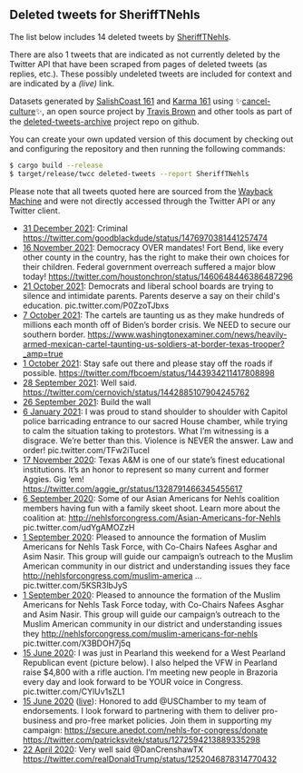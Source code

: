 ## Deleted tweets for SheriffTNehls

The list below includes 14 deleted tweets by
[SheriffTNehls](https://twitter.com/SheriffTNehls).

There are also 1 tweets that are indicated as not currently
deleted by the Twitter API that have been scraped from pages of deleted tweets (as replies, etc.).
These possibly undeleted tweets are included for context and are indicated by a _(live)_ link.


Datasets generated by [SalishCoast 161](https://twitter.com/SalishCoastA) and [Karma 161](https://twitter.com/KarmaOneSixOne)
using ✨[cancel-culture](https://github.com/travisbrown/cancel-culture)✨, an open source project by [Travis Brown](https://twitter.com/travisbrown) 
and other tools as part of the [deleted-tweets-archive](https://github.com/salcoast/deleted-tweets-archive/) project repo on github.

You can create your own updated version of this document by checking out and configuring the
repository and then running the following commands:

```bash
$ cargo build --release
$ target/release/twcc deleted-tweets --report SheriffTNehls
```

Please note that all tweets quoted here are sourced from the
[Wayback Machine](https://web.archive.org) and were not directly accessed through the Twitter API or
any Twitter client.

* [31 December 2021](https://web.archive.org/web/20211231190034/https://twitter.com/SheriffTNehls/status/1476991661075054593): Criminal https://twitter.com/goodblackdude/status/1476970381441257474
* [16 November 2021](https://web.archive.org/web/20211116170648/https://twitter.com/SheriffTNehls/status/1460650423057006602): Democracy OVER mandates!  Fort Bend, like every other county in the country, has the right to make their own choices for their children.  Federal government overreach suffered a major blow today! https://twitter.com/houstonchron/status/1460648446386487296
* [21 October 2021](https://web.archive.org/web/20211021003403/https://twitter.com/SheriffTNehls/status/1450983661554307074): Democrats and liberal school boards are trying to silence and intimidate parents.  Parents deserve a say on their child's education. pic.twitter.com/P0ZzoTJbxs
* [ 7 October 2021](https://web.archive.org/web/20211007210451/https://twitter.com/SheriffTNehls/status/1446219952592244739): The cartels are taunting us as they make hundreds of millions each month off of Biden’s border crisis.  We NEED to secure our southern border.  https://www.washingtonexaminer.com/news/heavily-armed-mexican-cartel-taunting-us-soldiers-at-border-texas-trooper?_amp=true
* [ 1 October 2021](https://web.archive.org/web/20211001143952/https://twitter.com/SheriffTNehls/status/1443948652129566748): Stay safe out there and please stay off the roads if possible. https://twitter.com/fbcoem/status/1443934211417808898
* [28 September 2021](https://web.archive.org/web/20210928172141/https://twitter.com/SheriffTNehls/status/1442901658728468485): Well said. https://twitter.com/cernovich/status/1442885107904245762
* [26 September 2021](https://web.archive.org/web/20210926033511/https://twitter.com/SheriffTNehls/status/1441969529882648581): Build the wall
* [ 6 January 2021](https://web.archive.org/web/20210106204854/https://twitter.com/SheriffTNehls/status/1346921584716636161): I was proud to stand shoulder to shoulder with Capitol police barricading entrance to our sacred House chamber, while trying to calm the situation taking to protestors.  What I’m witnessing is a disgrace. We’re better than this. Violence is NEVER the answer.  Law and order! pic.twitter.com/TFw2iTuceI
* [17 November 2020](https://web.archive.org/web/20201117211726/https://twitter.com/SheriffTNehls/status/1328809435842666503): Texas A&M is one of our state’s finest educational institutions. It’s an honor to represent so many current and former Aggies. Gig ‘em! https://twitter.com/aggie_gr/status/1328791466345455617
* [ 6 September 2020](https://web.archive.org/web/20200906221306/https://twitter.com/SheriffTNehls/status/1302731445027381249): Some of our Asian Americans for Nehls coalition members having fun with a family skeet shoot. Learn more about the coalition at:  http://nehlsforcongress.com/Asian-Americans-for-Nehls  pic.twitter.com/udYgAMOZzH
* [ 1 September 2020](https://web.archive.org/web/20200901214044/https://twitter.com/SheriffTNehls/status/1300911327284801537): Pleased to announce the formation of Muslim Americans for Nehls Task Force, with Co-Chairs Nafees Asghar and Asim Nasir. This group will guide our campaign’s outreach to the Muslim American community in our district and understanding issues they face  http://nehlsforcongress.com/muslim-america … pic.twitter.com/5KSR3lbJyS
* [ 1 September 2020](https://web.archive.org/web/20200901213627/https://twitter.com/SheriffTNehls/status/1300910317933940743): Pleased to announce the formation of the Muslim Americans for Nehls Task Force today, with Co-Chairs Nafees Asghar and Asim Nasir. This group will guide our campaign’s outreach to the Muslim American community in our district and understanding issues they  http://nehlsforcongress.com/muslim-americans-for-nehls  pic.twitter.com/X3BDOH7j5q
* [15 June 2020](https://web.archive.org/web/20200615203056/https://twitter.com/SheriffTNehls/status/1272626947068133377): I was just in Pearland this weekend for a West Pearland Republican event (picture below). I also helped the VFW in Pearland raise $4,800 with a rifle auction. I’m meeting new people in Brazoria every day and look forward to be YOUR voice in Congress. pic.twitter.com/CYlUv1sZL1
* [15 June 2020](https://web.archive.org/web/20200615203056/https://twitter.com/SheriffTNehls/status/1272626947068133377) ([live](https://twitter.com/SheriffTNehls/status/1272598918648549382)): Honored to add  @USChamber  to my team of endorsements. I look forward to partnering with them to deliver pro-business and pro-free market policies. Join them in supporting my campaign:  https://secure.anedot.com/nehls-for-congress/donate  https://twitter.com/patricksvitek/status/1272594213889335298
* [22 April 2020](https://web.archive.org/web/20200501125252/https://twitter.com/SheriffTNehls/status/1253034310141165570): Very well said  @DanCrenshawTX  https://twitter.com/realDonaldTrump/status/1252046878314770432
